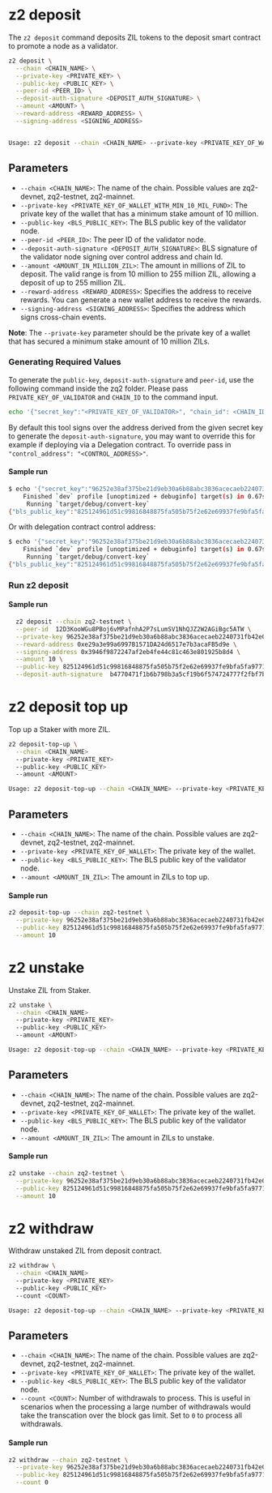 # z2 deposit

The `z2 deposit` command deposits ZIL tokens to the deposit smart contract to promote a node as a validator.


```bash
z2 deposit \
  --chain <CHAIN_NAME> \
  --private-key <PRIVATE_KEY> \
  --public-key <PUBLIC_KEY> \
  --peer-id <PEER_ID> \
  --deposit-auth-signature <DEPOSIT_AUTH_SIGNATURE> \
  --amount <AMOUNT> \
  --reward-address <REWARD_ADDRESS> \
  --signing-address <SIGNING_ADDRESS>


Usage: z2 deposit --chain <CHAIN_NAME> --private-key <PRIVATE_KEY_OF_WALLET_WITH_MIN_10_MIL_FUND> --public-key <BLS_PUBLIC_KEY> --peer-id <PEER_ID> --deposit-auth-signature <DEPOSIT_AUTH_SIGNATURE> --amount <AMOUNT_IN_MILLION_OF_ZIL> --reward-address <REWARD_ADDRESS_OF_VALIDATOR> --signing-address <SIGNING_ADDRESS_OF_VALIDATOR> 
```
## Parameters
* `--chain <CHAIN_NAME>`: The name of the chain. Possible values are zq2-devnet, zq2-testnet, zq2-mainnet.
* `--private-key <PRIVATE_KEY_OF_WALLET_WITH_MIN_10_MIL_FUND>`: The private key of the wallet that has a minimum stake amount of 10 million.
* `--public-key <BLS_PUBLIC_KEY>`: The BLS public key of the validator node.
* `--peer-id <PEER_ID>`: The peer ID of the validator node.
* `--deposit-auth-signature <DEPOSIT_AUTH_SIGNATURE>`: BLS signature of the validator node signing over control address and chain Id.
* `--amount <AMOUNT_IN_MILLION_ZIL>`: The amount in millions of ZIL to deposit. The valid range is from 10 million to 255 million ZIL, allowing a deposit of up to 255 million ZIL.
* `--reward-address <REWARD_ADDRESS>`: Specifies the address to receive rewards. You can generate a new wallet address to receive the rewards.
* `--signing-address <SIGNING_ADDRESS>`: Specifies the address which signs cross-chain events.

**Note**: The `--private-key` parameter should be the private key of a wallet that has secured a minimum stake amount of 10 million ZILs.

### Generating Required Values
To generate the `public-key`, `deposit-auth-signature` and `peer-id`, use the following command inside the zq2 folder. Please pass `PRIVATE_KEY_OF_VALIDATOR` and `CHAIN_ID` to the command input. 


```bash
echo '{"secret_key":"<PRIVATE_KEY_OF_VALIDATOR>", "chain_id": <CHAIN_ID>}' | cargo run --bin convert-key
```

By default this tool signs over the address derived from the given secret key to generate the `deposit-auth-signature`, you may want to override this for example if deploying via a Delegation contract. To override pass in `"control_address": "<CONTROL_ADDRESS>"`.


#### Sample run
```bash
$ echo '{"secret_key":"96252e38af375be21d9eb30a6b88abc3836acecaeb2240731fb42e0299e14419", "chain_id": 33469}' | cargo run --bin convert-key
    Finished `dev` profile [unoptimized + debuginfo] target(s) in 0.67s
     Running `target/debug/convert-key`
{"bls_public_key":"825124961d51c99816848875fa505b75f2e62e69937fe9bfa5fa97711845abd667f05bdc3756f7dba6b7e9e0467a3804","control_address":"0x3946f9872247af2eb4fe44c81c463e801925b8d4","deposit_auth_signature":"a53efd8bad058e4e551b7e9681613a278b782acfe05fb98d536bc95029278704adbb85891cdc7fa384ab7d5008fdd42c0ea70404ab4ec07bcf5e738c92b2be88debdc33014852ead1d9976fcbf7760043615ba74f36181fc87db21f8f8997a44","peer_id":"12D3KooWGu8PBoj6vMPafnhA2P7sLumSV1NhQJZ2W2AGiBgc5ATW","tx_pubkey":{"Ecdsa":["3056301006072A8648CE3D020106052B8104000A03420004B7C457DC36C75EADA5675629F1CE0FA93534FB76ADFC49840CC050AE2995FC87764AEB8975D049D19FDA6BFF2B3FF51608034A3FC6708F476A0C9306BA5CBE14",true]}}
```

Or with delegation contract control address:

```bash
$ echo '{"secret_key":"96252e38af375be21d9eb30a6b88abc3836acecaeb2240731fb42e0299e14419", "chain_id": 33469, "control_address": "0x3946f9872247af2eb4fe44c81c463e801925b8d4"}' | cargo run --bin convert-key
    Finished `dev` profile [unoptimized + debuginfo] target(s) in 0.67s
     Running `target/debug/convert-key`
{"bls_public_key":"825124961d51c99816848875fa505b75f2e62e69937fe9bfa5fa97711845abd667f05bdc3756f7dba6b7e9e0467a3804","peer_id":"12D3KooWGu8PBoj6vMPafnhA2P7sLumSV1NhQJZ2W2AGiBgc5ATW","tx_pubkey":{"Ecdsa":["3056301006072A8648CE3D020106052B8104000A03420004B7C457DC36C75EADA5675629F1CE0FA93534FB76ADFC49840CC050AE2995FC87764AEB8975D049D19FDA6BFF2B3FF51608034A3FC6708F476A0C9306BA5CBE14",true]},"control_address":"0x3946f9872247af2eb4fe44c81c463e801925b8d4","deposit_auth_signature":"a53efd8bad058e4e551b7e9681613a278b782acfe05fb98d536bc95029278704adbb85891cdc7fa384ab7d5008fdd42c0ea70404ab4ec07bcf5e738c92b2be88debdc33014852ead1d9976fcbf7760043615ba74f36181fc87db21f8f8997a44"}


```

### Run z2 deposit

#### Sample run
```bash
  z2 deposit --chain zq2-testnet \
  --peer-id  12D3KooWGu8PBoj6vMPafnhA2P7sLumSV1NhQJZ2W2AGiBgc5ATW \
  --private-key 96252e38af375be21d9eb30a6b88abc3836acecaeb2240731fb42e0299e14419 \
  --reward-address 0xe29a3e99a6997B1571DA24d6517e7b3acaFB5d9e \
  --signing-address 0x3946f9872247af2eb4fe44c81c463e801925b8d4 \
  --amount 10 \
  --public-key 825124961d51c99816848875fa505b75f2e62e69937fe9bfa5fa97711845abd667f05bdc3756f7dba6b7e9e0467a3804 \
  --deposit-auth-signature  b4770471f1b6b798b3a5cf19b6f574724777f2fbf7b7f520e75fc8461cafcfd84114316fe2aeaf35b52b9ca519310f8c0bf5cd941426e4a78cc7e10c6da80f245a9ddadc42de3f8a35db42d633b2b03847b33883f702eb13c332988d34d68d90 
```


# z2 deposit top up
Top up a Staker with more ZIL.

```bash
z2 deposit-top-up \
  --chain <CHAIN_NAME>
  --private-key <PRIVATE_KEY>
  --public-key <PUBLIC_KEY>
  --amount <AMOUNT>

Usage: z2 deposit-top-up --chain <CHAIN_NAME> --private-key <PRIVATE_KEY_OF_WALLET> --public-key <BLS_PUBLIC_KEY> --amount <AMOUNT_IN_ZIL>
```

## Parameters
* `--chain <CHAIN_NAME>`: The name of the chain. Possible values are zq2-devnet, zq2-testnet, zq2-mainnet.
* `--private-key <PRIVATE_KEY_OF_WALLET>`: The private key of the wallet.
* `--public-key <BLS_PUBLIC_KEY>`: The BLS public key of the validator node.
* `--amount <AMOUNT_IN_ZIL>`: The amount in ZILs to top up.

#### Sample run
```bash
z2 deposit-top-up --chain zq2-testnet \
  --private-key 96252e38af375be21d9eb30a6b88abc3836acecaeb2240731fb42e0299e14419 \
  --public-key 825124961d51c99816848875fa505b75f2e62e69937fe9bfa5fa97711845abd667f05bdc3756f7dba6b7e9e0467a3804 \
  --amount 10
```


# z2 unstake
Unstake ZIL from Staker.

```bash
z2 unstake \
  --chain <CHAIN_NAME>
  --private-key <PRIVATE_KEY>
  --public-key <PUBLIC_KEY>
  --amount <AMOUNT>

Usage: z2 deposit-top-up --chain <CHAIN_NAME> --private-key <PRIVATE_KEY_OF_WALLET> --public-key <BLS_PUBLIC_KEY> --amount <AMOUNT_IN_ZIL>
```

## Parameters
* `--chain <CHAIN_NAME>`: The name of the chain. Possible values are zq2-devnet, zq2-testnet, zq2-mainnet.
* `--private-key <PRIVATE_KEY_OF_WALLET>`: The private key of the wallet.
* `--public-key <BLS_PUBLIC_KEY>`: The BLS public key of the validator node.
* `--amount <AMOUNT_IN_ZIL>`: The amount in ZILs to unstake.

#### Sample run
```bash
z2 unstake --chain zq2-testnet \
  --private-key 96252e38af375be21d9eb30a6b88abc3836acecaeb2240731fb42e0299e14419 \
  --public-key 825124961d51c99816848875fa505b75f2e62e69937fe9bfa5fa97711845abd667f05bdc3756f7dba6b7e9e0467a3804 \
  --amount 10
```


# z2 withdraw
Withdraw unstaked ZIL from deposit contract.

```bash
z2 withdraw \
  --chain <CHAIN_NAME>
  --private-key <PRIVATE_KEY>
  --public-key <PUBLIC_KEY>
  --count <COUNT>

Usage: z2 deposit-top-up --chain <CHAIN_NAME> --private-key <PRIVATE_KEY_OF_WALLET> --public-key <BLS_PUBLIC_KEY> --count <COUNT>
```

## Parameters
* `--chain <CHAIN_NAME>`: The name of the chain. Possible values are zq2-devnet, zq2-testnet, zq2-mainnet.
* `--private-key <PRIVATE_KEY_OF_WALLET>`: The private key of the wallet.
* `--public-key <BLS_PUBLIC_KEY>`: The BLS public key of the validator node.
* `--count <COUNT>`: Number of withdrawals to process. This is useful in scenarios when the processing a large number of withdrawals would take the transcation over the block gas limit. Set to `0` to process all withdrawals.

#### Sample run
```bash
z2 withdraw --chain zq2-testnet \
  --private-key 96252e38af375be21d9eb30a6b88abc3836acecaeb2240731fb42e0299e14419 \
  --public-key 825124961d51c99816848875fa505b75f2e62e69937fe9bfa5fa97711845abd667f05bdc3756f7dba6b7e9e0467a3804 \
  --count 0
```